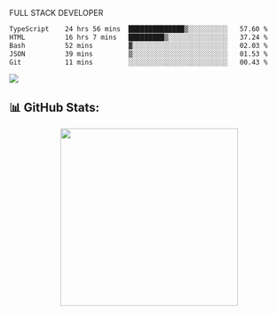 FULL  STACK DEVELOPER

 <!--START_SECTION:waka-->

```txt
TypeScript    24 hrs 56 mins  ██████████████▒░░░░░░░░░░   57.60 %
HTML          16 hrs 7 mins   █████████▒░░░░░░░░░░░░░░░   37.24 %
Bash          52 mins         ▓░░░░░░░░░░░░░░░░░░░░░░░░   02.03 %
JSON          39 mins         ▒░░░░░░░░░░░░░░░░░░░░░░░░   01.53 %
Git           11 mins         ░░░░░░░░░░░░░░░░░░░░░░░░░   00.43 %
```

<!--END_SECTION:waka-->



  <p align="start">
<a href="https://linkedin.com/in/Abhishek">
<img src="https://skillicons.dev/icons?i=cpp,java,python,html,css,js,postgres,mongodb,linux,bash,git,github,react,express,nodejs,nextjs,gcp,docker,vscode,postman,powershell,githubactions,&theme=dark&perline=10" />
</a>
</p>



## 📊 GitHub Stats:

 <div align="center">

 <!-- github streak start -->

<img width=320 src="https://github-readme-streak-stats.herokuapp.com/?user=Abhishek9503&layout=compact"  />

<!-- github streak end -->
